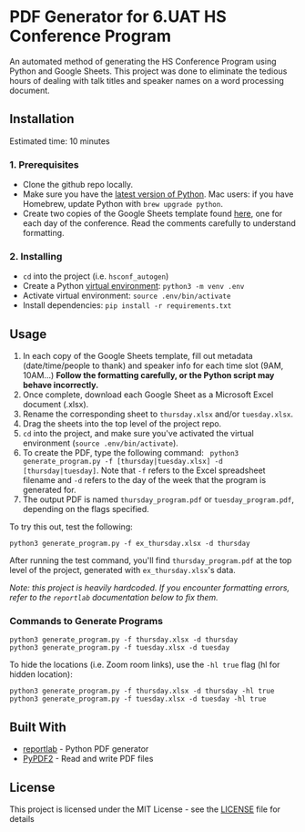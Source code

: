 # PDF Generator for 6.UAT HS Conference Program 

An automated method of generating the HS Conference Program using Python and Google Sheets. This project was done to eliminate the tedious hours of dealing with talk titles and speaker names on a word processing document.

## Installation

Estimated time: 10 minutes

### 1. Prerequisites

* Clone the github repo locally.
* Make sure you have the [latest version of Python](https://www.python.org/downloads/). Mac users: if you have Homebrew, update Python with `brew upgrade python`. 
* Create two copies of the Google Sheets template found [here](https://docs.google.com/spreadsheets/d/1XtiDBfBQkag50ElFf2gfqRIplAG7KiSMRdzKl497PDI/edit#gid=933616727), one for each day of the conference. Read the comments carefully to understand formatting.

### 2. Installing

* `cd` into the project (i.e. `hsconf_autogen`)
* Create a Python [virtual environment](https://docs.python.org/3/tutorial/venv.html): `python3 -m venv .env`
* Activate virtual environment: `source .env/bin/activate`
* Install dependencies: `pip install -r requirements.txt`

## Usage

1. In each copy of the Google Sheets template, fill out metadata (date/time/people to thank) and speaker info for each time slot (9AM, 10AM...) **Follow the formatting carefully, or the Python script may behave incorrectly.**
2. Once complete, download each Google Sheet as a Microsoft Excel document (.xlsx). 
3. Rename the corresponding sheet to `thursday.xlsx` and/or `tuesday.xlsx`.
4. Drag the sheets into the top level of the project repo.
5. `cd` into the project, and make sure you've activated the virtual environment (`source .env/bin/activate`).
6. To create the PDF, type the following command: `
python3 generate_program.py -f [thursday|tuesday.xlsx] -d [thursday|tuesday]`. Note that `-f` refers to the Excel spreadsheet filename and `-d` refers to the day of the week that the program is generated for. 
7. The output PDF is named `thursday_program.pdf` or `tuesday_program.pdf`, depending on the flags specified.

To try this out, test the following:

```
python3 generate_program.py -f ex_thursday.xlsx -d thursday
```

After running the test command, you'll find `thursday_program.pdf` at the top level of the project, generated with `ex_thursday.xlsx`'s data.


*Note: this project is heavily hardcoded. If you encounter formatting errors, refer to the `reportlab` documentation below to fix them.*

### Commands to Generate Programs

```
python3 generate_program.py -f thursday.xlsx -d thursday
python3 generate_program.py -f tuesday.xlsx -d tuesday
```

To hide the locations (i.e. Zoom room links), use the `-hl true` flag (hl for hidden location):

```
python3 generate_program.py -f thursday.xlsx -d thursday -hl true
python3 generate_program.py -f tuesday.xlsx -d tuesday -hl true
```


## Built With

* [reportlab](https://www.reportlab.com/dev/docs/) - Python PDF generator
* [PyPDF2](https://pythonhosted.org/PyPDF2/) - Read and write PDF files


## License

This project is licensed under the MIT License - see the [LICENSE](LICENSE) file for details
